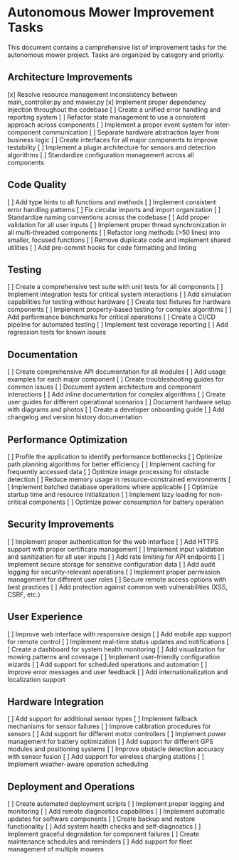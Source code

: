 # Autonomous Mower Improvement Tasks

This document contains a comprehensive list of improvement tasks for the autonomous mower project. Tasks are organized by category and priority.

## Architecture Improvements

[x] Resolve resource management inconsistency between main_controller.py and mower.py
[x] Implement proper dependency injection throughout the codebase
[ ] Create a unified error handling and reporting system
[ ] Refactor state management to use a consistent approach across components
[ ] Implement a proper event system for inter-component communication
[ ] Separate hardware abstraction layer from business logic
[ ] Create interfaces for all major components to improve testability
[ ] Implement a plugin architecture for sensors and detection algorithms
[ ] Standardize configuration management across all components

## Code Quality

[ ] Add type hints to all functions and methods
[ ] Implement consistent error handling patterns
[ ] Fix circular imports and import organization
[ ] Standardize naming conventions across the codebase
[ ] Add proper validation for all user inputs
[ ] Implement proper thread synchronization in all multi-threaded components
[ ] Refactor long methods (>50 lines) into smaller, focused functions
[ ] Remove duplicate code and implement shared utilities
[ ] Add pre-commit hooks for code formatting and linting

## Testing

[ ] Create a comprehensive test suite with unit tests for all components
[ ] Implement integration tests for critical system interactions
[ ] Add simulation capabilities for testing without hardware
[ ] Create test fixtures for hardware components
[ ] Implement property-based testing for complex algorithms
[ ] Add performance benchmarks for critical operations
[ ] Create a CI/CD pipeline for automated testing
[ ] Implement test coverage reporting
[ ] Add regression tests for known issues

## Documentation

[ ] Create comprehensive API documentation for all modules
[ ] Add usage examples for each major component
[ ] Create troubleshooting guides for common issues
[ ] Document system architecture and component interactions
[ ] Add inline documentation for complex algorithms
[ ] Create user guides for different operational scenarios
[ ] Document hardware setup with diagrams and photos
[ ] Create a developer onboarding guide
[ ] Add changelog and version history documentation

## Performance Optimization

[ ] Profile the application to identify performance bottlenecks
[ ] Optimize path planning algorithms for better efficiency
[ ] Implement caching for frequently accessed data
[ ] Optimize image processing for obstacle detection
[ ] Reduce memory usage in resource-constrained environments
[ ] Implement batched database operations where applicable
[ ] Optimize startup time and resource initialization
[ ] Implement lazy loading for non-critical components
[ ] Optimize power consumption for battery operation

## Security Improvements

[ ] Implement proper authentication for the web interface
[ ] Add HTTPS support with proper certificate management
[ ] Implement input validation and sanitization for all user inputs
[ ] Add rate limiting for API endpoints
[ ] Implement secure storage for sensitive configuration data
[ ] Add audit logging for security-relevant operations
[ ] Implement proper permission management for different user roles
[ ] Secure remote access options with best practices
[ ] Add protection against common web vulnerabilities (XSS, CSRF, etc.)

## User Experience

[ ] Improve web interface with responsive design
[ ] Add mobile app support for remote control
[ ] Implement real-time status updates and notifications
[ ] Create a dashboard for system health monitoring
[ ] Add visualization for mowing patterns and coverage
[ ] Implement user-friendly configuration wizards
[ ] Add support for scheduled operations and automation
[ ] Improve error messages and user feedback
[ ] Add internationalization and localization support

## Hardware Integration

[ ] Add support for additional sensor types
[ ] Implement fallback mechanisms for sensor failures
[ ] Improve calibration procedures for sensors
[ ] Add support for different motor controllers
[ ] Implement power management for battery optimization
[ ] Add support for different GPS modules and positioning systems
[ ] Improve obstacle detection accuracy with sensor fusion
[ ] Add support for wireless charging stations
[ ] Implement weather-aware operation scheduling

## Deployment and Operations

[ ] Create automated deployment scripts
[ ] Implement proper logging and monitoring
[ ] Add remote diagnostics capabilities
[ ] Implement automatic updates for software components
[ ] Create backup and restore functionality
[ ] Add system health checks and self-diagnostics
[ ] Implement graceful degradation for component failures
[ ] Create maintenance schedules and reminders
[ ] Add support for fleet management of multiple mowers
